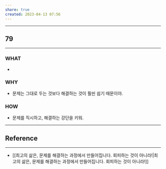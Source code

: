 ```yaml
---
share: true
created: 2023-04-13 07:56
---
```


---
## 79
---
### WHAT
- 
### WHY
- 문제는 그대로 두는 것보다 해결하는 것이 훨씬 쉽기 때문이야.
### HOW
- 문제를 직시하고, 해결하는 강단을 키워.
---

## Reference
---
- [[최고의 삶은, 문제를 해결하는 과정에서 만들어집니다. 회피하는 것이 아니라!|최고의 삶은, 문제를 해결하는 과정에서 만들어집니다. 회피하는 것이 아니라!]]